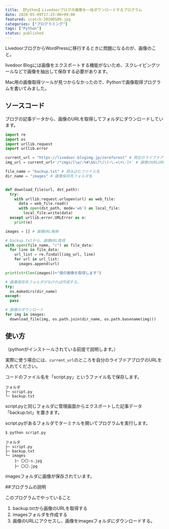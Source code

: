 ```yaml
---
title: 【Python】Livedoorブログの画像を一括ダウンロードするプログラム
date: 2020-05-09T17:25:00+09:00
featured: icatch-20200509.jpg
categories: ["プログラミング"]
tags: ["Python"]
status: published
---
```


LivedoorブログからWordPressに移行するときに問題になるのが、画像のこと。

livedoor Blogには画像をエクスポートする機能がないため、スクレイピングツールなどで画像を抽出して保存する必要があります。

Mac用の画像取得ツールが見つからなかったので、Pythonで画像取得プログラムを書いてみました。

## ソースコード

ブログの記事データから、画像のURLを取得してフォルダにダウンロードしています。

```python
import re
import os
import urllib.request
import urllib.error

current_url = "https://livedoor.blogimg.jp/zeroforest" # 現在のライブドアブログURL
img_url = current_url+'/*imgs/[\w/:%#\$&\?\(\)~\.=\+\-]+' # 画像のURLURL

file_name = "backup.txt" # 読み込むファイル名
dir_name = "images" # 画像保存先フォルダ名


def download_file(url, dst_path):
  try:
    with urllib.request.urlopen(url) as web_file:
      data = web_file.read()
      with open(dst_path, mode='wb') as local_file:
        local_file.write(data)
  except urllib.error.URLError as e:
    print(e)

images = [] # 画像URL格納

# backup.txtから、画像URL取得
with open(file_name, "r") as file_data:
  for line in file_data:
    url_list = re.findall(img_url, line)
    for url in url_list:
      images.append(url)

print(str(len(images))+"個の画像を取得します")

# 画像保存先フォルダがなければ作成する。
try:
  os.makedirs(dir_name)
except:
  pass

# 画像のダウンロード
for img in images:
  download_file(img, os.path.join(dir_name, os.path.basename(img)))
```

## 使い方

（pythonがインストールされている前提で説明します。）

実際に使う場合には、`current_url`のところを自分のライブドアブログのURLを入れてください。

コードのファイル名を「script.py」というファイル名で保存します。

```
フォルダ
├─ script.py
└─ backup.txt
```
script.pyと同じフォルダに管理画面からエクスポートした記事データ「backup.txt」を置きます。

script.pyがあるフォルダでターミナルを開いてプログラムを実行します。
```
$ python script.py
```

```
フォルダ
├─ script.py
├─ backup.txt
└─ images
    ├─ 〇〇-s.jpg
    ├─ 〇〇.jpg
```

imagesフォルダに画像が保存されています。

##プログラムの説明

このプログラムでやっていること

1. backup.txtから画像のURLを取得する
2. imagesフォルダを作成する
3. 画像のURLにアクセスし、画像をimagesフォルダにダウンロードする。

